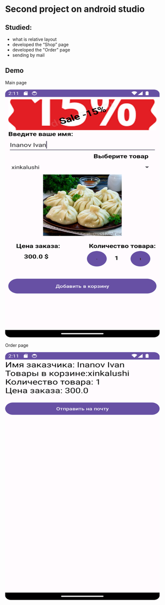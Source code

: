# Second project on android studio

## Studied:

- what is relative layout
- developed the “Shop” page
- developed the "Order" page
- sending by mail

## Demo

<p>Main page</p>

<img src="img/img.png" width="500px" height="800px"/>

<p>Order page</p>

<img src="img/img_1.png" width="500px" height="800px"/>